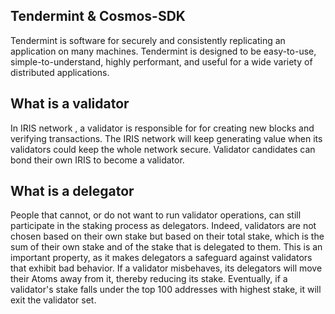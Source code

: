 ## Tendermint & Cosmos-SDK

Tendermint is software for securely and consistently replicating an application on many machines. Tendermint is designed to be easy-to-use, simple-to-understand, highly performant, and useful for a wide variety of distributed applications.



## What is a validator

In IRIS network , a validator is responsible for for creating new blocks and verifying transactions. The IRIS network will keep generating value when its validators could keep the whole network secure.
Validator candidates can bond their own IRIS to become a validator.


## What is a delegator

People that cannot, or do not want to run validator operations, can still participate in the staking process as delegators. Indeed, validators are not chosen based on their own stake but based on their total stake, which is the sum of their own stake and of the stake that is delegated to them. This is an important property, as it makes delegators a safeguard against validators that exhibit bad behavior. If a validator misbehaves, its delegators will move their Atoms away from it, thereby reducing its stake. Eventually, if a validator's stake falls under the top 100 addresses with highest stake, it will exit the validator set.